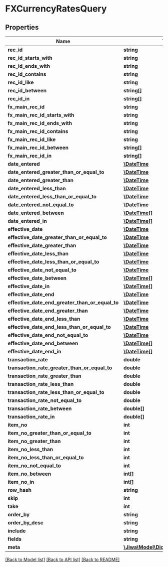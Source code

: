 # FXCurrencyRatesQuery

## Properties
Name | Type | Description | Notes
------------ | ------------- | ------------- | -------------
**rec_id** | **string** |  | [optional] 
**rec_id_starts_with** | **string** |  | [optional] 
**rec_id_ends_with** | **string** |  | [optional] 
**rec_id_contains** | **string** |  | [optional] 
**rec_id_like** | **string** |  | [optional] 
**rec_id_between** | **string[]** |  | [optional] 
**rec_id_in** | **string[]** |  | [optional] 
**fx_main_rec_id** | **string** |  | [optional] 
**fx_main_rec_id_starts_with** | **string** |  | [optional] 
**fx_main_rec_id_ends_with** | **string** |  | [optional] 
**fx_main_rec_id_contains** | **string** |  | [optional] 
**fx_main_rec_id_like** | **string** |  | [optional] 
**fx_main_rec_id_between** | **string[]** |  | [optional] 
**fx_main_rec_id_in** | **string[]** |  | [optional] 
**date_entered** | [**\DateTime**](\DateTime.md) |  | [optional] 
**date_entered_greater_than_or_equal_to** | [**\DateTime**](\DateTime.md) |  | [optional] 
**date_entered_greater_than** | [**\DateTime**](\DateTime.md) |  | [optional] 
**date_entered_less_than** | [**\DateTime**](\DateTime.md) |  | [optional] 
**date_entered_less_than_or_equal_to** | [**\DateTime**](\DateTime.md) |  | [optional] 
**date_entered_not_equal_to** | [**\DateTime**](\DateTime.md) |  | [optional] 
**date_entered_between** | [**\DateTime[]**](\DateTime.md) |  | [optional] 
**date_entered_in** | [**\DateTime[]**](\DateTime.md) |  | [optional] 
**effective_date** | [**\DateTime**](\DateTime.md) |  | [optional] 
**effective_date_greater_than_or_equal_to** | [**\DateTime**](\DateTime.md) |  | [optional] 
**effective_date_greater_than** | [**\DateTime**](\DateTime.md) |  | [optional] 
**effective_date_less_than** | [**\DateTime**](\DateTime.md) |  | [optional] 
**effective_date_less_than_or_equal_to** | [**\DateTime**](\DateTime.md) |  | [optional] 
**effective_date_not_equal_to** | [**\DateTime**](\DateTime.md) |  | [optional] 
**effective_date_between** | [**\DateTime[]**](\DateTime.md) |  | [optional] 
**effective_date_in** | [**\DateTime[]**](\DateTime.md) |  | [optional] 
**effective_date_end** | [**\DateTime**](\DateTime.md) |  | [optional] 
**effective_date_end_greater_than_or_equal_to** | [**\DateTime**](\DateTime.md) |  | [optional] 
**effective_date_end_greater_than** | [**\DateTime**](\DateTime.md) |  | [optional] 
**effective_date_end_less_than** | [**\DateTime**](\DateTime.md) |  | [optional] 
**effective_date_end_less_than_or_equal_to** | [**\DateTime**](\DateTime.md) |  | [optional] 
**effective_date_end_not_equal_to** | [**\DateTime**](\DateTime.md) |  | [optional] 
**effective_date_end_between** | [**\DateTime[]**](\DateTime.md) |  | [optional] 
**effective_date_end_in** | [**\DateTime[]**](\DateTime.md) |  | [optional] 
**transaction_rate** | **double** |  | [optional] 
**transaction_rate_greater_than_or_equal_to** | **double** |  | [optional] 
**transaction_rate_greater_than** | **double** |  | [optional] 
**transaction_rate_less_than** | **double** |  | [optional] 
**transaction_rate_less_than_or_equal_to** | **double** |  | [optional] 
**transaction_rate_not_equal_to** | **double** |  | [optional] 
**transaction_rate_between** | **double[]** |  | [optional] 
**transaction_rate_in** | **double[]** |  | [optional] 
**item_no** | **int** |  | [optional] 
**item_no_greater_than_or_equal_to** | **int** |  | [optional] 
**item_no_greater_than** | **int** |  | [optional] 
**item_no_less_than** | **int** |  | [optional] 
**item_no_less_than_or_equal_to** | **int** |  | [optional] 
**item_no_not_equal_to** | **int** |  | [optional] 
**item_no_between** | **int[]** |  | [optional] 
**item_no_in** | **int[]** |  | [optional] 
**row_hash** | **string** |  | [optional] 
**skip** | **int** |  | [optional] 
**take** | **int** |  | [optional] 
**order_by** | **string** |  | [optional] 
**order_by_desc** | **string** |  | [optional] 
**include** | **string** |  | [optional] 
**fields** | **string** |  | [optional] 
**meta** | [**\Jiwa\Model\DictionaryStringString_**](DictionaryStringString_.md) |  | [optional] 

[[Back to Model list]](../README.md#documentation-for-models) [[Back to API list]](../README.md#documentation-for-api-endpoints) [[Back to README]](../README.md)


